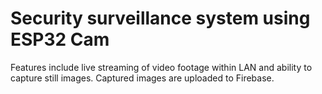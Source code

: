 <h1>Security surveillance system using ESP32 Cam</h1>

Features include live streaming of video footage within LAN and ability to capture still images. Captured images are uploaded to Firebase.

